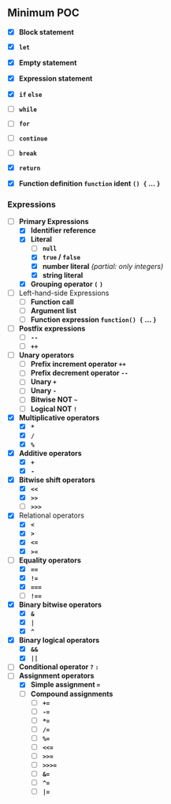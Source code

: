 ## Minimum POC
 - [x] **Block statement**
 - [x] **`let`**
 - [x] **Empty statement**
 - [x] **Expression statement**
 - [x] **`if` `else`**
 - [ ] **`while`**
 - [ ] **`for`**
 - [ ] **`continue`**
 - [ ] **`break`**
 - [x] **`return`**
 - [x] **Function definition `function` ident `() {` ... `}`**


### Expressions

 - [ ] **Primary Expressions**
    - [x] **Identifier reference**
    - [x] **Literal**
        - [ ] **`null`**
        - [x] **`true` / `false`**
        - [x] **number literal** _(partial: only integers)_
        - [x] **string literal**
    - [x] **Grouping operator `(` `)`**
 - [ ] Left-hand-side Expressions
    - [ ] **Function call**
    - [ ] **Argument list**
    - [ ] **Function expression `function() {` ... `}`**
 - [ ] **Postfix expressions**
    - [ ] **`--`**
    - [ ] **`++`**
 - [ ] **Unary operators**
    - [ ] **Prefix increment operator `++`**
    - [ ] **Prefix decrement operator `--`**
    - [ ] **Unary `+`**
    - [ ] **Unary `-`**
    - [ ] **Bitwise NOT `~`**
    - [ ] **Logical NOT `!`**
 - [x] **Multiplicative operators**
    - [x] **`*`**
    - [x] **`/`**
    - [x] **`%`**
 - [x] **Additive operators**
    - [x] **`+`**
    - [x] **`-`**
 - [x] **Bitwise shift operators**
    - [x] **`<<`**
    - [x] **`>>`**
    - [ ] **`>>>`**
 - [x] Relational operators
    - [x] **`<`**
    - [x] **`>`**
    - [x] **`<=`**
    - [x] **`>=`**
 - [ ] **Equality operators**
    - [x] **`==`**
    - [x] **`!=`**
    - [x] **`===`**
    - [ ] **`!==`**
 - [x] **Binary bitwise operators**
    - [x] **`&`**
    - [x] **`|`**
    - [x] **`^`**
 - [x] **Binary logical operators**
    - [x] **`&&`**
    - [x] **`||`**
 - [ ] **Conditional operator `?` `:`**
 - [ ] **Assignment operators**
    - [x] **Simple assignment `=`**
    - [ ] **Compound assignments**
        - [ ] **`+=`**
        - [ ] **`-=`**
        - [ ] **`*=`**
        - [ ] **`/=`**
        - [ ] **`%=`**
        - [ ] **`<<=`**
        - [ ] **`>>=`**
        - [ ] **`>>>=`**
        - [ ] **`&=`**
        - [ ] **`^=`**
        - [ ] **`|=`**
